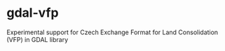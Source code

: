 # gdal-vfp
Experimental support for Czech Exchange Format for Land Consolidation (VFP) in GDAL library

